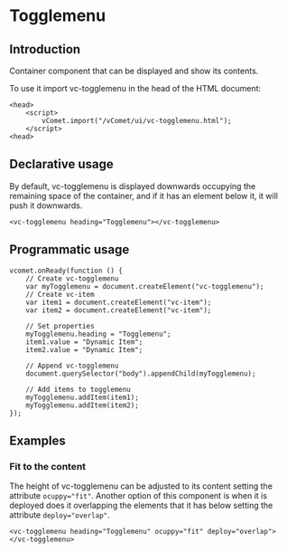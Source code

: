 # Togglemenu

## Introduction
Container component that can be displayed and show its contents.

To use it import vc-togglemenu in the head of the HTML document:
``` [html]
<head>
    <script>
        vComet.import("/vComet/ui/vc-togglemenu.html");
    </script>
<head>
```

## Declarative usage
By default, vc-togglemenu is displayed downwards occupying the remaining space of the container, and if it has an element below it, it will push it downwards.
``` [html]
<vc-togglemenu heading="Togglemenu"></vc-togglemenu>
```

## Programmatic usage

``` [javascript]
vcomet.onReady(function () {
    // Create vc-togglemenu
    var myTogglemenu = document.createElement("vc-togglemenu");
    // Create vc-item
    var item1 = document.createElement("vc-item");
    var item2 = document.createElement("vc-item");

    // Set properties
    myTogglemenu.heading = "Togglemenu";
    item1.value = "Dynamic Item";
    item2.value = "Dynamic Item";

    // Append vc-togglemenu
    document.querySelector("body").appendChild(myTogglemenu);

    // Add items to togglemenu
    myTogglemenu.addItem(item1);
    myTogglemenu.addItem(item2);
});
```

## Examples

### Fit to the content
The height of vc-togglemenu can be adjusted to its content setting the attribute `ocuppy="fit"`. Another option of this component is when it is deployed does it overlapping the elements that it has below setting the attribute `deploy="overlap"`.

``` [html]
<vc-togglemenu heading="Togglemenu" ocuppy="fit" deploy="overlap"></vc-togglemenu>
```
